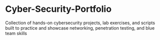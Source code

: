 # Cyber-Security-Portfolio
Collection of hands-on cybersecurity projects, lab exercises, and scripts built to practice and showcase networking, penetration testing, and blue team skills
